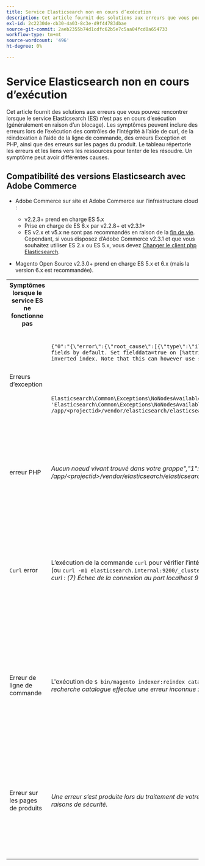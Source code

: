 ```yaml
---
title: Service Elasticsearch non en cours d’exécution
description: Cet article fournit des solutions aux erreurs que vous pouvez rencontrer lorsque le service Elasticsearch (ES) n’est pas en cours d’exécution (généralement en raison d’un blocage). Les symptômes peuvent inclure des erreurs lors de l’exécution des contrôles de l’intégrité à l’aide de curl, de la réindexation à l’aide de la ligne de commande, des erreurs Exception et PHP, ainsi que des erreurs sur les pages du produit. Le tableau répertorie les erreurs et les liens vers les ressources pour tenter de les résoudre. Un symptôme peut avoir différentes causes.
exl-id: 2c2230de-cb30-4a03-8c3e-d9f44783dbae
source-git-commit: 2aeb2355b74d1cdfc62b5e7c5aa04fcd0a654733
workflow-type: tm+mt
source-wordcount: '496'
ht-degree: 0%

---
```


# Service Elasticsearch non en cours d’exécution

Cet article fournit des solutions aux erreurs que vous pouvez rencontrer lorsque le service Elasticsearch (ES) n’est pas en cours d’exécution (généralement en raison d’un blocage). Les symptômes peuvent inclure des erreurs lors de l’exécution des contrôles de l’intégrité à l’aide de curl, de la réindexation à l’aide de la ligne de commande, des erreurs Exception et PHP, ainsi que des erreurs sur les pages du produit. Le tableau répertorie les erreurs et les liens vers les ressources pour tenter de les résoudre. Un symptôme peut avoir différentes causes.

## Compatibilité des versions Elasticsearch avec Adobe Commerce

* Adobe Commerce sur site et Adobe Commerce sur l’infrastructure cloud :

   * v2.2.3+ prend en charge ES 5.x
   * Prise en charge de ES 6.x par v2.2.8+ et v2.3.1+
   * ES v2.x et v5.x ne sont pas recommandés en raison de la [fin de vie](https://www.elastic.co/support/eol). Cependant, si vous disposez d’Adobe Commerce v2.3.1 et que vous souhaitez utiliser ES 2.x ou ES 5.x, vous devez [Changer le client php Elasticsearch](https://experienceleague.adobe.com/en/docs/commerce-operations/configuration-guide/search/overview-search).

* Magento Open Source v2.3.0+ prend en charge ES 5.x et 6.x (mais la version 6.x est recommandée).

<table>
<tr>
<th>Symptômes lorsque le service ES ne fonctionne pas</th>
<th>Détails</th>
<th>Ressources</th>
</tr>
<tr>
<td rowspan="3">Erreurs d’exception</td>
</tr>
<tr>
<td>
<code>&lbrace;"0":"&lbrace;\"error\":&lbrace;\"root_cause\":[{\"type\":\"illegal_argument_exception\",\"reason\":\"Fielddata is disabled on text fields by default. Set fielddata=true on [%attribute_code%]] in order to load fielddata in memory by uninverting the inverted index. Note that this can however use significant memory.\"}&rbrack;</code>
</td>
<td>
<a href="https://experienceleague.adobe.com/docs/commerce-knowledge-base/kb/troubleshooting/elasticsearch/elasticsearch-5-is-configured-but-search-page-does-not-load-with-fielddata-is-disabled...-error.html">Elasticsearch 5 est configuré, mais la page de recherche ne se charge pas avec "Field data is disabled..." erreur</a> dans notre base de connaissances de support.
</td>
</tr>
<tr>
<td>
<code>Elasticsearch\Common\Exceptions\NoNodesAvailableException: Noticed exception 'Elasticsearch\Common\Exceptions\NoNodesAvailableException' with message 'No alive nodes found in your cluster' in /app/&lt;projectid&gt;/vendor/elasticsearch/elasticsearch/src/Elasticsearch/ConnectionPool/StaticNoPingConnectionPool.php:51</code>
</td>
<td>
Les index Elasticsuite ne sont pas supprimés.  Voir <a href="https://experienceleague.adobe.com/docs/commerce-knowledge-base/kb/troubleshooting/elasticsearch/elasticsuite-tracking-indices-causes-problems-with-elasticsearch.html">Les index de suivi ElasticSuite entraînent des problèmes avec Elasticsearch</a> dans notre base de connaissances de prise en charge.
 </td>
</tr>
<tr>
<td>erreur PHP</td>
<td>
<i>Aucun noeud vivant trouvé dans votre grappe","1":"#0 /app/&lt;projectid&gt;/vendor/elasticsearch/elasticsearch/src/Elasticsearch/Transport.php</i>
</td>
<td rowspan="4">
<ul>
<li>Ressources pour un espace disque insuffisant :<ul>
<li><a href="https://www.cyberciti.biz/datacenter/linux-unix-bsd-osx-cannot-write-to-hard-disk/">8 conseils pour résoudre les problèmes de disque dur des systèmes Linux et Unix tels que Disque complet ou Impossible d’écrire sur le disque</a></li>
<li><a href="https://serverfault.com/questions/315181/df-says-disk-is-full-but-it-is-not">serverfault : df indique que le disque est saturé, mais qu’il ne l’est pas.</a></li>
<li><a href="https://unix.stackexchange.com/questions/125429/tracking-down-where-disk-space-has-gone-on-linux">unix.stackexchange.com : Suivi de l’emplacement de l’espace disque sous Linux ?</a></li>
<li>Les fichiers journaux ne sont pas suffisamment archivés régulièrement. Voir <a href="https://experienceleague.adobe.com/en/docs/commerce-admin/systems/action-logs/action-log-archive">Configuration de l’archive de journaux</a> dans notre documentation destinée aux développeurs.</li>
<li>Les répertoires système de fichiers ne sont pas optimisés. Voir <a href="https://experienceleague.adobe.com/en/docs/commerce-admin/systems/tools/developer-tools#resource-file-optimization">Optimisation de fichier</a> dans notre documentation destinée aux développeurs.</li>
<li>Si les solutions présentées dans la documentation ci-dessus ne résolvent pas le problème, contactez votre équipe de compte d’Adobe pour demander un stockage supplémentaire.</li>
</ul>
</li>
<li>Si votre disque n’est pas saturé de stockage, mais que vous recevez toujours les messages d’erreur dans la colonne de gauche, <a href="/help/help-center-guide/help-center/magento-help-center-user-guide.md#submit-ticket"> envoyez un ticket d’assistance</a>.</li>
</ul>
<ul>
<li>Voir <a href="https://experienceleague.adobe.com/docs/commerce-knowledge-base/kb/troubleshooting/elasticsearch/elasticsuite-tracking-indices-causes-problems-with-elasticsearch.html">Les index de suivi ElasticSuite entraînent des problèmes avec Elasticsearch</a> dans notre base de connaissances de prise en charge.
</li>
</ul>
</td>
</tr>
<tr>
<td><code>Curl</code> error</td>
<td>L’exécution de la commande <code>curl</code> pour vérifier l’intégrité de l’Elasticsearch : <code>curl -m1 localhost:9200/_cluster/health?pretty</code> (ou <code>curl -m1 elasticsearch.internal:9200/_cluster/health?pretty</code> pour les comptes Starter) génère l’erreur suivante : <i>Erreur : curl : (7) Échec de la connexion au port localhost 9200 : connexion refusée</i> </td>
</tr>
<tr>
<td>Erreur de ligne de commande</td>
<td>L'exécution de <code>$ bin/magento indexer:reindex catalogsearch_fulltext</code> génère cette erreur <i>Le processus d'indexation de la recherche catalogue effectue une erreur inconnue :
        Aucun noeud actif trouvé dans votre grappe</i>
</td>
</tr>
<tr>
<td>Erreur sur les pages de produits
</td>
<td><i>Une erreur s’est produite lors du traitement de votre requête.
      L’impression d’exception est désactivée par défaut pour des raisons de sécurité.</code></i>
</tr>
</table>
